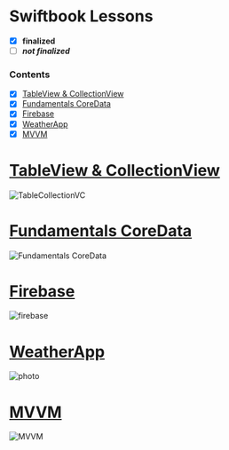 # Swiftbook Lessons
 - [x] **finalized**
 - [ ] ***not finalized***
 
  ### Contents  
- [x] [TableView & CollectionView](#1)
- [x] [Fundamentals CoreData](#2)
- [x] [Firebase](#3)
- [x] [WeatherApp](#4)
- [x] [MVVM](#5)
<a name="1"></a>
# [TableView & CollectionView](https://github.com/mrgsdev/Swiftbook-Lessons/tree/main/TableView%20%26%20Collection%20View)
![TableCollectionVC](https://user-images.githubusercontent.com/107209053/187083781-30a3ef85-b7e0-4419-89a9-6e76b4d85d11.png)
## 
<a name="2"></a>
# [Fundamentals CoreData](https://github.com/mrgsdev/Swiftbook-Lessons/tree/main/Fundamentals%20CoreData%20)
![Fundamentals CoreData ](https://user-images.githubusercontent.com/107209053/187420152-62a714ac-6c48-407b-811f-01a054a888e2.png)
## 
<a name="3"></a>
# [Firebase](https://github.com/mrgsdev/Swiftbook-Lessons/tree/main/Firebase/FirebaseApp) 
![firebase](https://user-images.githubusercontent.com/107209053/189529110-8f0bebf0-a18a-4880-a16c-dea66a06fd17.png)
## 
<a name="4"></a>
# [WeatherApp](https://github.com/mrgsdev/Swiftbook-Lessons/tree/main/WeatherApp/WeatherApp) 
![photo](https://user-images.githubusercontent.com/107209053/195576709-a3841cdf-87eb-4953-a425-5b17b0ea4652.png)
## 
<a name="5"></a>
# [MVVM](https://github.com/mrgsdev/Swiftbook-Lessons/tree/main/MVVM/MVVM) 
![MVVM](https://user-images.githubusercontent.com/107209053/197393159-a94d356d-3ef9-43f4-8389-4a064ee09d98.png)
## 
